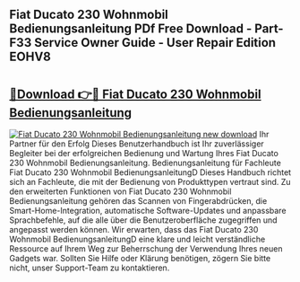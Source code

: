 ## Fiat Ducato 230 Wohnmobil Bedienungsanleitung PDf Free Download - Part-F33 Service Owner Guide - User Repair Edition EOHV8

# <h2><a href="http://df1u5nq.blite.top/?on=Fiat+Ducato+230+Wohnmobil+Bedienungsanleitung">🔗Download 👉🔴 Fiat Ducato 230 Wohnmobil Bedienungsanleitung</a></h2>

[![Fiat Ducato 230 Wohnmobil Bedienungsanleitung new download](https://i.imgur.com/lujVjoI.png)](http://df1u5nq.blite.top/?on=Fiat+Ducato+230+Wohnmobil+Bedienungsanleitung)
Ihr Partner für den Erfolg Dieses Benutzerhandbuch ist Ihr zuverlässiger Begleiter bei der erfolgreichen Bedienung und Wartung Ihres Fiat Ducato 230 Wohnmobil Bedienungsanleitung. Bedienungsanleitung für Fachleute Fiat Ducato 230 Wohnmobil BedienungsanleitungD Dieses Handbuch richtet sich an Fachleute, die mit der Bedienung von Produkttypen vertraut sind. Zu den erweiterten Funktionen von Fiat Ducato 230 Wohnmobil Bedienungsanleitung gehören das Scannen von Fingerabdrücken, die Smart-Home-Integration, automatische Software-Updates und anpassbare Sprachbefehle, auf die alle über die Benutzeroberfläche zugegriffen und angepasst werden können. Wir erwarten, dass das Fiat Ducato 230 Wohnmobil BedienungsanleitungD eine klare und leicht verständliche Ressource auf Ihrem Weg zur Beherrschung der Verwendung Ihres neuen Gadgets war. Sollten Sie Hilfe oder Klärung benötigen, zögern Sie bitte nicht, unser Support-Team zu kontaktieren.

